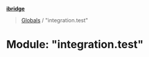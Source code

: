 **[ibridge](../README.md)**

> [Globals](../globals.md) / "integration.test"

# Module: "integration.test"
